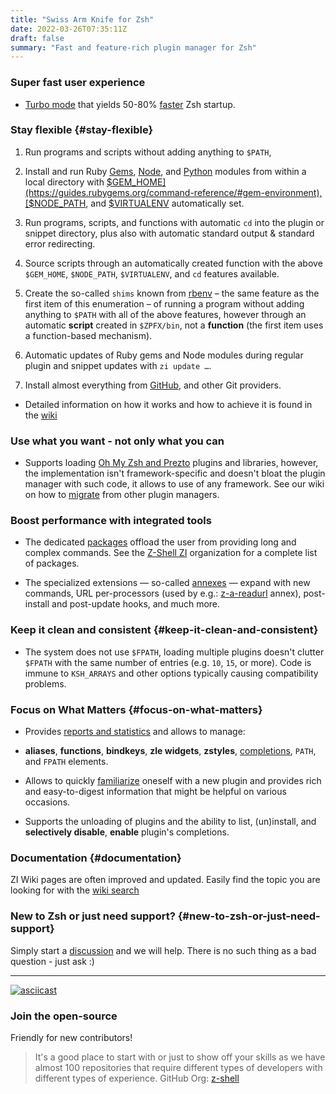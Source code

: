 ```yaml
---
title: "Swiss Arm Knife for Zsh"
date: 2022-03-26T07:35:11Z
draft: false
summary: "Fast and feature-rich plugin manager for Zsh"
---
```


### Super fast user experience

- [Turbo mode](https://z-shell.pages.dev/docs/getting_started/useage#turbo-mode) that yields 50-80%
  [faster](https://github.com/z-shell/pm-perf-test) Zsh startup.

<!--truncate-->

### Stay flexible {#stay-flexible}

1. Run programs and scripts without adding anything to `$PATH`,

2. Install and run Ruby [Gems](https://github.com/rubygems/rubygems), [Node](https://github.com/npm/cli), and
   [Python](https://python.org) modules from within a local directory with
   [$GEM_HOME](https://guides.rubygems.org/command-reference/#gem-environment),
   [$NODE_PATH](https://nodejs.org/api/modules.html#modules_loading_from_the_global_folders), and
   [$VIRTUALENV](https://docs.python.org/3/tutorial/venv.html) automatically set.

3. Run programs, scripts, and functions with automatic `cd` into the plugin or snippet directory, plus also with
   automatic standard output & standard error redirecting.

4. Source scripts through an automatically created function with the above `$GEM_HOME`, `$NODE_PATH`, `$VIRTUALENV`, and
   `cd` features available.

5. Create the so-called `shims` known from [rbenv](https://github.com/rbenv/rbenv) – the same feature as the first item
   of this enumeration – of running a program without adding anything to `$PATH` with all of the above features, however
   through an automatic **script** created in `$ZPFX/bin`, not a **function** (the first item uses a function-based
   mechanism).

6. Automatic updates of Ruby gems and Node modules during regular plugin and snippet updates with `zi update …`.

7. Install almost everything from [GitHub](https://github.com/z-shell), and other Git providers.

- Detailed information on how it works and how to achieve it is found in the
  [wiki](https://z-shell.pages.dev/docs/ecosystem/annexes)

### Use what you want - not only what you can

- Supports loading [Oh My Zsh and Prezto](https://z-shell.pages.dev/docs/getting_started/overview#oh-my-zsh-prezto)
  plugins and libraries, however, the implementation isn't framework-specific and doesn't bloat the plugin manager with
  such code, it allows to use of any framework. See our wiki on how to
  [migrate](https://z-shell.pages.dev/docs/getting_started/migration) from other plugin managers.

### Boost performance with integrated tools

- The dedicated [packages](https://z-shell.pages.dev/docs/ecosystem/packages) offload the user from providing long and
  complex commands. See the [Z-Shell ZI](https://github.com/z-shell) organization for a complete list of packages.

- The specialized extensions — so-called [annexes](https://z-shell.pages.dev/docs/ecosystem/annexes) — expand with new
  commands, URL per-processors (used by e.g.: [z-a-readurl](https://github.com/z-shell/z-a-readurl) annex), post-install
  and post-update hooks, and much more.

### Keep it clean and consistent {#keep-it-clean-and-consistent}

- The system does not use `$FPATH`, loading multiple plugins doesn't clutter `$FPATH` with the same number of entries
  (e.g. `10`, `15`, or more). Code is immune to `KSH_ARRAYS` and other options typically causing compatibility problems.

### Focus on What Matters {#focus-on-what-matters}

- Provides [reports and statistics](https://z-shell.pages.dev/docs/guides/commands#reports-and-statistis) and allows to
  manage:

- **aliases**, **functions**, **bindkeys**, **zle widgets**, **zstyles**,
  [completions](https://z-shell.pages.dev/docs/guides/commands#completions-management), `PATH`, and `FPATH` elements.

- Allows to quickly [familiarize](https://z-shell.pages.dev/docs/guides/benchmark) oneself with a new plugin and
  provides rich and easy-to-digest information that might be helpful on various occasions.

- Supports the unloading of plugins and the ability to list, (un)install, and **selectively disable**, **enable**
  plugin's completions.

### Documentation {#documentation}

ZI Wiki pages are often improved and updated. Easily find the topic you are looking for with the
[wiki search](https://z-shell.pages.dev/search/)

### New to Zsh or just need support? {#new-to-zsh-or-just-need-support}

Simply start a [discussion](https://github.com/z-shell/zi/discussions/new?category=q-a) and we will help. There is no
such thing as a bad question - just ask :)

---

[![asciicast](https://asciinema.org/a/459358.svg)](https://asciinema.org/a/459358)

### Join the open-source

Friendly for new contributors!

> It's a good place to start with or just to show off your skills as we have almost 100 repositories that require
> different types of developers with different types of experience.
> GitHub Org: [z-shell](https://github.com/z-shell)

